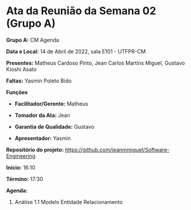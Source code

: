 # Ata da Reunião da Semana 02 (Grupo A)

**Grupo A:** CM Agenda 

**Data e Local:** 14 de Abril de 2022, sala E101 - UTFPR-CM 

**Presentes:** Matheus Cardoso Pinto, Jean Carlos Martins Miguel, Gustavo Kioshi Asato

**Faltas:** Yasmin Poleto Bido

**Funções**

- **Facilitador/Gerente:** Matheus

- **Tomador da Ata:** Jean

- **Garantia de Qualidade:** Gustavo

- **Apresentador:** Yasmin

**Repositório do projeto:** https://github.com/jeanmmiguel/Software-Engineering

**Início:** 16:10

**Término:** 17:30

**Agenda:**

1. Análise
1.1 Modelo Entidade Relacionamento
